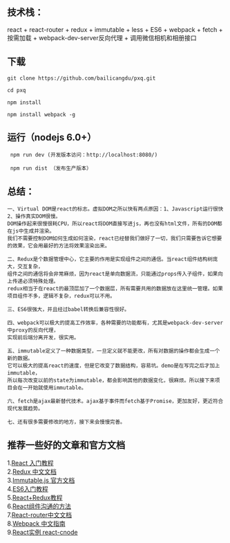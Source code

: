 ## 技术栈：
react + react-router + redux + immutable + less + ES6 + webpack + fetch + 按需加载 + webpack-dev-server反向代理 + 调用微信相机和相册接口


## 下载

 	git clone https://github.com/bailicangdu/pxq.git

 	cd pxq

 	npm install 

 	npm install webpack -g 


## 运行（nodejs 6.0+）
```
 npm run dev (开发版本访问：http://localhost:8080/)
  
 npm run dist （发布生产版本）
```

## 总结：
```
一、Virtual DOM是react的标志。虚拟DOM之所以快有两点原因：1、Javascript运行很快  2、操作真实DOM很慢。
DOM操作起来很慢很耗CPU，所以react将DOM直接写进js，再也没有html文件，所有的DOM都在js中生成并渲染。
我们不需要控制DOM如何生成如何渲染，react已经替我们做好了一切，我们只需要告诉它想要的效果，它会用最好的方法将效果渲染出来。

二、Redux是个数据管理中心，它主要的作用是实现组件之间的通信。当react组件结构树庞大，交互复杂，
组件之间的通信将会非常麻烦，因为react是单向数据流，只能通过props传入子组件，如果向上传递必须特殊处理。
redux相当于在react的最顶层加了一个数据层，所有需要共用的数据放在这里统一管理。如果项目组件不多，逻辑不复杂，redux可以不用。

三、ES6很强大，并且经过babel转换后兼容性很好。

四、webpack可以极大的提高工作效率，各种需要的功能都有，尤其是webpack-dev-server中proxy的反向代理，
实现前后端分离开发，很实用。

五、immutable定义了一种数据类型，一旦定义就不能更改，所有对数据的操作都会生成一个新的数据。
它可以极大的提高react的速度，但是它改变了数据结构，容易坑。demo是在写完之后才加上immutable，
所以每次改变以前的state为immutable，都会影响其他的数据变化，很麻烦。所以接下来项目会在一开始就使用immutable。

六、fetch是ajax最新替代技术。ajax基于事件而fetch基于Promise，更加友好，更近符合现代发展趋势。

七、还有很多需要修改的地方，接下来会慢慢完善。
```

## 推荐一些好的文章和官方文档

1.[React 入门教程](http://uprogrammer.cn/react-tutorial-cn/)<br /> 
2.[Redux 中文文档](http://cn.redux.js.org/)<br />
3.[Immutable.js 官方文档](http://facebook.github.io/immutable-js/docs/)<br />
4.[ES6入门教程](http://es6.ruanyifeng.com/)<br /> 
5.[React+Redux教程](http://www.cnblogs.com/lewis617/p/5145073.html)<br /> 
6.[React组件沟通的方法](http://www.alloyteam.com/2016/01/some-methods-of-reactjs-communication-between-components/)<br /> 
7.[React-router中文文档](http://www.uprogrammer.cn/react-router-cn/)<br /> 
8.[Webpack 中文指南](http://uprogrammer.cn/webpack-handbook/)<br />
9.[React实例 react-cnode](https://github.com/lzxb/react-cnode)<br />



